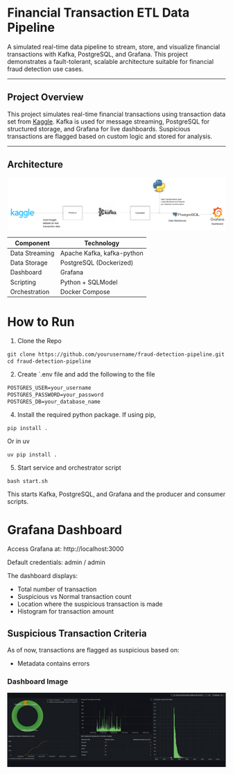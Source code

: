 #  Financial Transaction ETL Data Pipeline 

A simulated real-time data pipeline to stream, store, and visualize financial transactions with Kafka, PostgreSQL, and Grafana. This project demonstrates a fault-tolerant, scalable architecture suitable for financial fraud detection use cases.

---

##  Project Overview

This project simulates real-time financial transactions using transaction data set from [Kaggle](https://www.kaggle.com/datasets/computingvictor/transactions-fraud-datasets). Kafka is used for message streaming, PostgreSQL for structured storage, and Grafana for live dashboards. Suspicious transactions are flagged based on custom logic and stored for analysis.

---

##  Architecture
![Architecture image](Flowcharts.png)


| Component      | Technology                 |
| -------------- | -------------------------- |
| Data Streaming | Apache Kafka, kafka-python |
| Data Storage   | PostgreSQL (Dockerized)    |
| Dashboard      | Grafana                    |
| Scripting      | Python + SQLModel          |
| Orchestration  | Docker Compose             |


# How to Run
1. Clone the Repo
```
git clone https://github.com/yourusername/fraud-detection-pipeline.git
cd fraud-detection-pipeline
```

2. Create `.env file and add the following to the file
```
POSTGRES_USER=your_username
POSTGRES_PASSWORD=your_password
POSTGRES_DB=your_database_name
```
4. Install the required python package.
If using pip, 
```
pip install .
```
   Or in uv
```
uv pip install .
```
5. Start service and orchestrator script
```
bash start.sh
```
This starts Kafka, PostgreSQL, and Grafana and the producer and consumer scripts.


# Grafana Dashboard
Access Grafana at: http://localhost:3000

Default credentials: admin / admin

The dashboard displays: 
 - Total number of transaction
 - Suspicious vs Normal transaction count
 - Location where the suspicious transaction is made
 - Histogram for transaction amount


## Suspicious Transaction Criteria
As of now, transactions are flagged as suspicious based on:

 - Metadata contains errors

### Dashboard Image
![Screenshot of a dashboard for the financial transaction dataset in Grafana](image.png)
